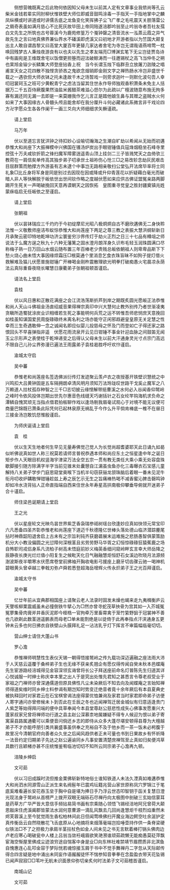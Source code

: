 <!-- { "loadSidebar": true } -->
　　侧想营魄既离之后此物何依因知父母未生以前其人定有文章事业我侬尚等孔云柴米金钱若辈实同肘柳伏惟铁壁大师位即威音鼓鸣涂毒一手指天一手指地掌中之麟凤纵横或时讲道或时讲儒舌底之龙鱼变化笑挥拂子尘飞广孝之毛吼震天关胆落雷公之屑奇表虽如满月慈心不比死灰故毕田上帝同陪遂涪郡吟翁至止吟翁寺者吾社友孺白文先生之所筑也古号蓉溪今为鹿苑修篁万个戛钟罄之清音流水一泓蒸云霞之异气故先生之言曰地真佛界兼仙界水不磻溪即虎溪又曰初地才开游者指以为竺国大颠复出主人敢自谓昌黎又曰高堂大厦百年更替几家达者舍宅为寺岂无谓哉语燕啼莺一枕唤回残梦古人秉烛夜游良有以也夫以先生之孝友端亮□博渊玄笔下无尘岂徒贾岛诗中有画宛是王维既舍宅以饭僧更担簦而迎法破鲸涛而一往邀锡杖之高飞当仲冬之朔也杲旭金镕少长鳞集大师登座拈香上祝　当今长谓玉烛下临群丑立放屠刀迦陵之唱甫宣天女之花四散不独悭贪骄吝之鬼欲念烟销即金刚文字之禅热肠水冷岂非盛世千载之一遇欤但大师衣钵之托未逢故千木之场暂戏一则旁求迦叶一则默化波句吾人幸叨冠裳珂玉之班可少黄軦青宁之虑法当留其住世永作导师独观香积萧条未免主人拮据万二千五百侍厥腹果然油盐米酱醋茶难滋心惄尔为此疏以广檀波随意布施无拘多寡有漏还同无漏一去即是一来莫姗我作乞儿言正是踏他娘生鼻与其赠之盗贼水火何如来了大事因缘古人骨髓头颅且能舍却在我分厘升斗何必藏诸此系微言非千戏论四方卍字愿众生各各作阑干一画三爻向大师细细求矢橛谨疏。

　　请上堂启

　　马万年

　　伏以至道忘言犹洪钟之待扣妙心设喻切瀚海之生潮自旷劫以希闻从无始而初遘恭惟大和尚座下大振禅模中兴佛国在镬汤炉炭出手眼钳锤值兵寇烽烟稳坐石峰寺里控弦十万夫咸钦折箭之锋扫魔军障雾逍遥青山顶上挂剑二三子皆溅梵天之血倚欤三教荷在一肩信矣单传高其独步弟子叨承世土祖祢伤心怆三□之易改轸念劫灰民艰击目屈群策而勉撑方外游虽有志未逮个中事岂无路相亲敬扫公堂弘开法席毕率将士同礼象□比丘身将军身是同是别过去因现在因或降或升仰青莲花以折疑藉白毫光而破暗人非人等快解脱于皈依世出世间钦作略之度越伏愿如来应供古佛证盟冤亲路两脚踢开生死关一声喝破挽回天意再谟朝天之因恢拓　皇图重寻觉皇之胜封疆奠镇兆姓蒙庥临启无任皈依之至谨启。

　　请上堂启

　　张朝祖

　　伏以昙钵瑞应三千灼灼于今初绽摩尼光昭八极炯炯自古不磨欣遘佛无二身快聆法惟一义敬敷师座洁布蚁悰恭惟大和尚莲座下两足之尊三教之表振大慧洪纲斩新日月承聚云密印特地乾坤功济尘寰鉴穷沙界传灯于劫火正烈之日三十七品有樽俎之师说法于么魔方逞之秋九十六种无藩篱之固水澄月朗浑身久识布毛轻玉润珠圆满口尽称梅子熟一日万回山水烟云随布置三年百棒老少贵贱总皈依朝祖人则卑卑品斯下下愁火烧心曲未悟大事因缘烦霜压□根莫通个里消息乞食衣珠盲昧不如狗子提灯借火救解难及猫儿伏愿普施钳锤广开棒喝金刚杵震散理欲光明拳打破痴愚火宅晨凉永荫法云真际重昏夜晓长曜慧日康衢弟子张朝祖顿首谨启。

　　请法名上堂启

　　袁桂

　　伏以风日惠和正散花满座之会江流浩荡斯折芦到岸之期既炙圆光愿皈正法恭惟和尚人天山斗佛祖金汤直绍威音果得禅宗真印中兴大慧何止教外别传乃者世渐凌夷贪瞋所造蜀犹涂炭业识相缠若生死之事能明何兵荒之运不转惟吾师悲悯庶天意挽回如桂虽知谋国爱民周旋碌碌终未离名利之场亦能守正闲邪趋避皇皇原无关定慧之性幸而三生奇遇敢伸一念之诚闻名即应似婴儿投慈母之怀及门而登如亡子得还家之路恨回头不早喜弹指非遥　伏愿花雨流泉开云见日钳锤不事金针迎血脉之间鼓笛无闻玉尘示形声之表使桂于乾坤递变之后得认父母未生以前大汗通身灵光寸点宗门高远不限自己儿孙尘界弥漫已遍法王雨露弟子袁桂曷胜呼吁欢忭谨启。

　　渝城太守启

　　吴中蕃

　　恭惟老和尚莲座名签选佛派衍传灯发迹聚云羡卢衣之夜授基开铁壁识慧统之中兴鸣扣大吕黄钟固是五车隔拥朗卓清风明月须知万法玲珑叹世路干戈奚止魔军之八万赖道人拄杖孤存种智之三千□志切披云缘悭解带挹曹溪之水何必入谷闻香仰鹫岭之峰时令依风投体岂期出世先尔惠音色线缝天巧谢括针之石女纶竿钩海机求负命之潭鳞自愧冥顽无当指点借君拍板聊作戏以逢场剔我眉毫试观心于对境不能无议便可商量巴锦既已萧条此际凭何已起林泉原无祸乱于今作么升平倘肯棒底一椎不在昼日三接金汤岂敢饥惄惟殷谨启。

　　为师庆诞请上堂启

　　袁　桂

　　伏以生天生地者何生早见无量寿佛觉己觉人为长觉尚超耆婆耶天此日诵九如曷似听佛说真如世人称三祝莫若请师言普祝恭遇本师和尚应东土之恒星逢中年之诞日矩步作人天眼目机权竖海宇津梁万法全空五宗一贯有教无类任大乘小乘无处容盘珠歇脚接引随方除满字半字当前见锥末处囊憩自江漘虽虫鱼亦化三毒曝衣石宝感儿童解持八关弟子学步门庭思窥堂奥喉下当机半句窃获骊龙颔珠脑后着眼一番未见泥牛衔月叨收炉韝敢惮钳锤趁兹上寿之辰乞示无生之旨痛棒热喝不减香蜜沁脾击磬鸣钟却如冷水浇背拈人正命直指端自西来住世永年寿星高拱南极仰攀垂导俯就开迷弟子合十谨启。

　　师住梁邑诞期请上堂启

　　王之光

　　伏以星座轮文光映鸟昙世界紫芝香袅瑞参祗树瑶台欣逢妙应真如快领元常宝印六凡悉备四圣齐彰恭惟老和尚莲座下道迈千秋德隆亿世棒头落处德山临济潜踪麈尾拈时神鼎韶阳退舍启上古未有之宗旨利钝齐获磨砻展末运难施之悲肠愚智俱蒙策励机分大小教没偏圆之光愆障何深根茎且劣劳劳野马华胥之幻恒惊碌碌狂猿蕉鹿之场自怖职司戎侣身系凡流柏子树高未悟庭前妙义梅英香细问窥岭畔玄言幸大师岳降之辰静夜长庚光烂烂值小阳复生之候毗天化日气融融慧炬恒舒石女溪边吹晓月法源频澍波斯夜半嚼寒水伏愿席卷堂前拂袖开胸收电影弓援座上磨牙切齿骤云驰一喝神机碧眼黄头曾卓越三拳戟刃弥卢舜若悉登超海岳增辉火传永炽弟子王之光百拜谨启。

　　渝城太守书

　　吴中蕃

　　忆廿年前从宜典郡相国座上请聚云老人法录时固发未燥也朅来走九夷楫衡庐云天謦咳柳栗震威虽未必撞倒铁牛擘心为□然亦曾寻蛇茂草抰骨为宫其如一入芥城冤冤蓼集骨肉膏斧井香灰泥即今桎梏一官拘牵万里畜霄禽于笼竹絷野狙于冠裳神不善也几欲剃此数茎逍遥鹏表而母老□单未能割绝是以徒倚于此再奉指点汗浃通身五更钟未云多也何日拂衣自铁壁山头膜拜礼足一沾法乳乎灯下挥言不审篇幅临毫切切。

　　营山绅士请住大蓬山书

　　罗心澹

　　恭惟禅师明慧性生表仪天锡一朝得悟接鹫岭之传九载功深迈遍融之座法雨大沛于人天慈云遥覆于桑梓弟子生也无缘不获亲炙翘企有愿仅得传闻自癸未秋本邑蝶庵先生宦游路经涪城得见金容深领玄诲曾将长公子拜送座前命名灯普陈先生归道其详心悦诚服一时绅士称庆幸本里之出人于是究出处惟先君知之甚悉言令尊老叔受业于家祖之门禅师亦曾深通儒道但原具佛性凡尘未染厥后不知去向及闻蝶庵之言始知禅师得道矣维时同乡绅士料参谒有期岂知时势变迁绝音者竟十余年厥后有本县夏典史被执释回时对家君云在石宝棋曾谒法座得蒙优恤兼询及家君当时家君即命弟子访便人寄字通问亦曾修候未卜到否此在壬辰之冬也近闻禅驾迁居金城似有归意适逢贵门人紫芝等始得拜问端的便中具草奉闻今本县堂尊赵公慈悲性成矢心佛事发愿重兴大蓬家叔家兄曾将禅师功行道之县主赵公深慕柰地属嫌疑不得专人候迎为恨以弟子寄寓渠县路属通衢可以乘便音问倘还乡志的即侍从众多大蓬尽堪安顿得县尊为大檀越弟子不才亦能呼朋引类共襄盛事虽供奉之充裕自不及于他乡而一茶一饭未必枵腹于故里况今清朝官府向善者众久坐之后闻风趋供者正未可量也书到日果故乡有怀祈降一法音约定归期弟子先达之赵公遍谕同乡凡事安置清楚庶禅驾至止真如归矣便鸿草具数行且颖楮亦甚不庄统惟鉴宥临池切切不知所云同宗弟子心澹再九顿。

　　涪陵乡绅启

　　文可茹

　　伏以习旧成蹊时流但推金栗佛斩新特地俗士谁知铁道人未法久湮真如难遘恭惟大和尚泗水同源雪山正派生来名阀髫年已震鸡坛籍兆营山家世原称凤穴罗锦江于笔底奚难看遍长安花吞玉垒于胸中自是堪为捧日手乃浮云世态叩智钥于函关复慧日澄光现法身于鹫岭从首楞严上拨开双眼无端砾石尽禅丹向太极图中剖破三玄始信蒙耳是药草方广华严皆大意信手频拈易简书画有宗乘随心领悟飞锡经涪地阿兄曾荷大颠恩敲床住虎溪阖郡皆蒙法水润何意曹源一滴乱风飘去几回尚逢慧炬千枝烈焰重然未烬芙蓉溪上至今犹觉雨生香松柏林间此日但闻莺唤佛扫开魔业海边鳄空吐余涎护定真传衡岳云自然晓散花飞舌底原从心地摘将来烟落毫端岂拾唾壶持作供一条脊梁硬似铁法□不了之担极力承肩半茎拄杖色如金人间未见之书无言默着棒打锅头佛肉边卢老应寒心喝破瓮中人楼上吕翁当敛衽峨眉欲笑滟滪谁顽茹疏懒无能痴愚莫砭萍飘宦海空惭屋里佛成尘迹浪穷途自惴客中身是业□向东林社难禁靖节眉攒质非北溟鱼自愧惠连心乱叩金容于梦际恍若魂惊接玉屑于书中不觉手舞禅丹二字忽从天际邮传得合四言疑是地中涌出未同妄作语赧赧徒怀不惴参知音拳拳在念盈盈衣带天花坠锡已闻声寂寂□□苇叶无航未识面景仰弥切亲炙何时法弟子文可茹稽首谨启。

　　南城山记

　　文可茹

